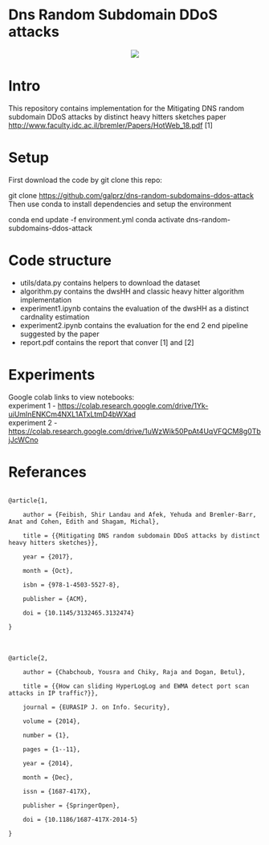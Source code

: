 # Dns Random Subdomain DDoS attacks
<p align="center">
  <img src="https://raw.githubusercontent.com/galprz/dns-random-subdomains-ddos-attack/master/images/dns-ddos-attack.png?token=ABX63I2HLZJSGFY7MDLEI6K5UOLHQ"/>
</p>

# Intro
This repository contains implementation for the Mitigating DNS random subdomain DDoS attacks by distinct heavy hitters sketches paper http://www.faculty.idc.ac.il/bremler/Papers/HotWeb_18.pdf [1]

# Setup
First download the code by git clone this repo:

git clone https://github.com/galprz/dns-random-subdomains-ddos-attack
Then use conda to install dependencies and setup the environment

conda end update -f environment.yml
conda activate dns-random-subdomains-ddos-attack 
# Code structure

+ utils/data.py contains helpers to download the dataset
+ algorithm.py contains the dwsHH and classic heavy hitter algorithm implementation
+ experiment1.ipynb contains the evaluation of the dwsHH as a distinct cardnality estimation
+ experiment2.ipynb contains the evaluation for the end 2 end pipeline suggested by the paper
+ report.pdf contains the report that conver [1] and [2]
# Experiments
Google colab links to view notebooks:<br>
experiment 1 - https://colab.research.google.com/drive/1Yk-uiUmInENKCm4NXL1ATxLtmD4bWXad<br>
experiment 2 - https://colab.research.google.com/drive/1uWzWik50PpAt4UqVFQCM8g0TbjJcWCno<br>

# Referances
<code>
@article{1,<br>
	author = {Feibish, Shir Landau and Afek, Yehuda and Bremler-Barr, Anat and Cohen, Edith and Shagam, Michal},<br>
	title = {{Mitigating DNS random subdomain DDoS attacks by distinct heavy hitters sketches}},<br>
	year = {2017},<br>
	month = {Oct},<br>
	isbn = {978-1-4503-5527-8},<br>
	publisher = {ACM},<br>
	doi = {10.1145/3132465.3132474}<br>
}
</code>
<br><br>
<code>
@article{2,<br>
	author = {Chabchoub, Yousra and Chiky, Raja and Dogan, Betul},<br>
	title = {{How can sliding HyperLogLog and EWMA detect port scan attacks in IP traffic?}},<br>
	journal = {EURASIP J. on Info. Security},<br>
	volume = {2014},<br>
	number = {1},<br>
	pages = {1--11},<br>
	year = {2014},<br>
	month = {Dec},<br>
	issn = {1687-417X},<br>
	publisher = {SpringerOpen},<br>
	doi = {10.1186/1687-417X-2014-5}<br>
}
</code>
